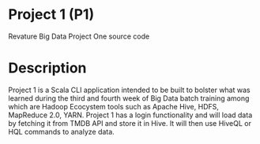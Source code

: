 # Project 1 (P1)
Revature Big Data Project One source code

# Description
Project 1 is a Scala CLI application intended to be built to bolster what was learned during the third and fourth week of Big Data batch training among which are Hadoop Ecocystem tools such as Apache Hive, HDFS, MapReduce 2.0, YARN.
Project 1 has a login functionality and will load data by fetching it from TMDB API and store it in Hive. It will then use HiveQL or HQL commands to analyze data.
